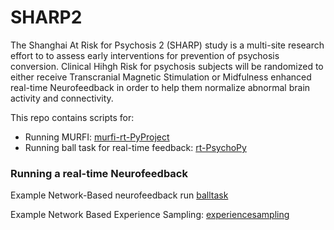 # SHARP2

The Shanghai At Risk for Psychosis 2 (SHARP) study is a multi-site research effort to to assess early interventions for prevention of psychosis conversion. Clinical Hihgh Risk for psychosis subjects will be randomized to either receive Transcranial Magnetic Stimulation or Midfulness enhanced real-time Neurofeedback in order to help them normalize abnormal brain activity and connectivity. 


This repo contains scripts for:

* Running MURFI: [murfi-rt-PyProject](https://github.com/cccbauer/SHARP2/tree/main/murfi-rt-Pyproject/scripts)
* Running ball task for real-time feedback: [rt-PsychoPy](https://github.com/cccbauer/SHARP2/tree/main/rt-PsychoPy)

### Running a real-time Neurofeedback

Example Network-Based neurofeedback run [balltask](https://github.com/cccbauer/SHARP2/tree/main/rt-PsychoPy/balltask)

Example Network Based Experience Sampling: [experiencesampling](https://github.com/cccbauer/SHARP2/tree/main/murfi-rt-Pyproject/scripts/experiencesampling)
